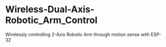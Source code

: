 # Wireless-Dual-Axis-Robotic_Arm_Control
Wirelessly controlling 2-Axis Robotic Arm through motion sense with ESP-32
